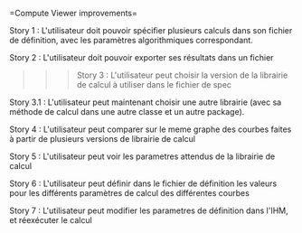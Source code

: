 =Compute Viewer improvements=

Story 1 :
L'utilisateur doit pouvoir spécifier plusieurs calculs dans son fichier de définition, avec les paramètres algorithmiques correspondant.

Story 2 : 
L'utilisateur doit pouvoir exporter ses résultats dans un fichier

>>> Story 3 :
L'utilisateur peut choisir la version de la librairie de calcul à utiliser dans le fichier de spec

Story 3.1 :
L'utilisateur peut maintenant choisir une autre librairie (avec sa méthode de calcul dans une autre classe et un autre package).

Story 4 :
L'utilisateur peut comparer sur le meme graphe des courbes faites à partir de plusieurs versions de librairie de calcul

Story 5 :
L'utilisateur peut voir les parametres attendus de la librairie de calcul

Story 6 :
L'utilisateur peut définir dans le fichier de définition les valeurs pour les différents paramètres de calcul des différentes courbes

Story 7 : 
L'utilisateur peut modifier les parametres de définition dans l'IHM, et réexécuter le calcul


